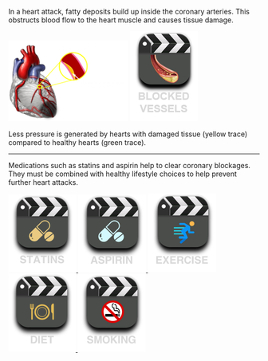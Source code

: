 In a heart attack, fatty deposits build up inside the coronary arteries. This obstructs blood flow to the heart muscle and causes tissue damage.

<div class="topic-img-big">
<img src="img/coronary_block_moderate_no_vid.png" width="240px" height="auto"/>
<a href="/medtech-heart-vue/attack-minor#video-div" data-play="video">
<img id="blocked" src="img/blockage.png" class="video-icon-tall"/>
</a>
</div>

Less pressure is generated by hearts with damaged tissue (yellow trace) compared to healthy hearts (green trace).

---

Medications such as statins and aspirin help to clear coronary blockages. They must be combined with healthy lifestyle choices to help prevent further heart attacks.

<div class="topic-img">
<a href="/medtech-heart-vue/attack-minor#video-div" data-play="video">
  <img id="statin" src="img/statin.png" class="video-icon"/>
</a>
<a href="/medtech-heart-vue/attack-minor#video-div" data-play="video">
  <img id="aspirin" src="img/aspirin.png" class="video-icon"/>
</a>
<a href="/medtech-heart-vue/attack-minor#video-div" data-play="video">
  <img id="exercise" src="img/exercise.png" class="video-icon"/>
</a>
<a href="/medtech-heart-vue/attack-minor#video-div" data-play="video">
  <img id="diet" src="img/diet.png" class="video-icon"/>
</a>
<a href="/medtech-heart-vue/attack-minor#video-div" data-play="video">
  <img id="smoking" src="img/smoking.png" class="video-icon"/>
</a>
</div>

